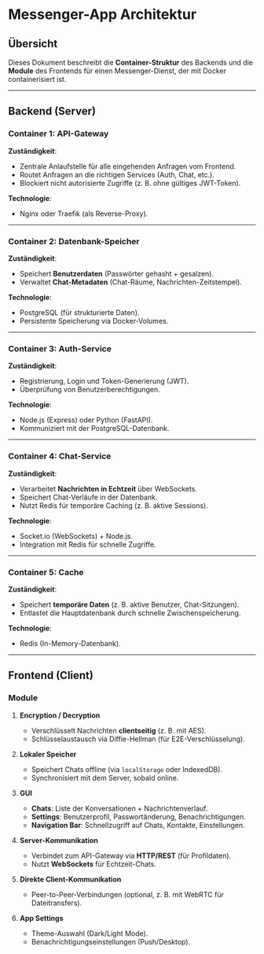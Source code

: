 # Messenger-App Architektur

## Übersicht
Dieses Dokument beschreibt die **Container-Struktur** des Backends und die **Module** des Frontends für einen Messenger-Dienst, der mit Docker containerisiert ist.

---

## Backend (Server)

### **Container 1: API-Gateway**
**Zuständigkeit**:
- Zentrale Anlaufstelle für alle eingehenden Anfragen vom Frontend.
- Routet Anfragen an die richtigen Services (Auth, Chat, etc.).
- Blockiert nicht autorisierte Zugriffe (z. B. ohne gültiges JWT-Token).

**Technologie**:
- Nginx oder Traefik (als Reverse-Proxy).

---

### **Container 2: Datenbank-Speicher**
**Zuständigkeit**:
- Speichert **Benutzerdaten** (Passwörter gehasht + gesalzen).
- Verwaltet **Chat-Metadaten** (Chat-Räume, Nachrichten-Zeitstempel).

**Technologie**:
- PostgreSQL (für strukturierte Daten).
- Persistente Speicherung via Docker-Volumes.

---

### **Container 3: Auth-Service**
**Zuständigkeit**:
- Registrierung, Login und Token-Generierung (JWT).
- Überprüfung von Benutzerberechtigungen.

**Technologie**:
- Node.js (Express) oder Python (FastAPI).
- Kommuniziert mit der PostgreSQL-Datenbank.

---

### **Container 4: Chat-Service**
**Zuständigkeit**:
- Verarbeitet **Nachrichten in Echtzeit** über WebSockets.
- Speichert Chat-Verläufe in der Datenbank.
- Nutzt Redis für temporäre Caching (z. B. aktive Sessions).

**Technologie**:
- Socket.io (WebSockets) + Node.js.
- Integration mit Redis für schnelle Zugriffe.

---

### **Container 5: Cache**
**Zuständigkeit**:
- Speichert **temporäre Daten** (z. B. aktive Benutzer, Chat-Sitzungen).
- Entlastet die Hauptdatenbank durch schnelle Zwischenspeicherung.

**Technologie**:
- Redis (In-Memory-Datenbank).

---

## Frontend (Client)

### **Module**
1. **Encryption / Decryption**
    - Verschlüsselt Nachrichten **clientseitig** (z. B. mit AES).
    - Schlüsselaustausch via Diffie-Hellman (für E2E-Verschlüsselung).

2. **Lokaler Speicher**
    - Speichert Chats offline (via `localStorage` oder IndexedDB).
    - Synchronisiert mit dem Server, sobald online.

3. **GUI**
    - **Chats**: Liste der Konversationen + Nachrichtenverlauf.
    - **Settings**: Benutzerprofil, Passwortänderung, Benachrichtigungen.
    - **Navigation Bar**: Schnellzugriff auf Chats, Kontakte, Einstellungen.

4. **Server-Kommunikation**
    - Verbindet zum API-Gateway via **HTTP/REST** (für Profildaten).
    - Nutzt **WebSockets** für Echtzeit-Chats.

5. **Direkte Client-Kommunikation**
    - Peer-to-Peer-Verbindungen (optional, z. B. mit WebRTC für Dateitransfers).

6. **App Settings**
    - Theme-Auswahl (Dark/Light Mode).
    - Benachrichtigungseinstellungen (Push/Desktop).

